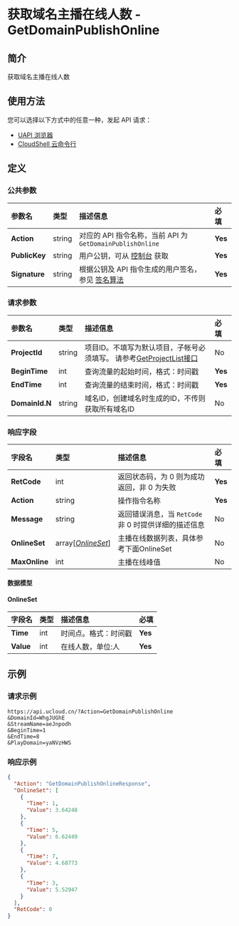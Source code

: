 # 获取域名主播在线人数 - GetDomainPublishOnline

## 简介

获取域名主播在线人数






## 使用方法

您可以选择以下方式中的任意一种，发起 API 请求：
- [UAPI 浏览器](https://console.ucloud.cn/uapi/detail?id=GetDomainPublishOnline)
- [CloudShell 云命令行](https://shell.ucloud.cn/)


## 定义

### 公共参数

| 参数名 | 类型 | 描述信息 | 必填 |
|:---|:---|:---|:---|
| **Action**     | string  | 对应的 API 指令名称，当前 API 为 `GetDomainPublishOnline`                        | **Yes** |
| **PublicKey**  | string  | 用户公钥，可从 [控制台](https://console.ucloud.cn/uapi/apikey) 获取                                             | **Yes** |
| **Signature**  | string  | 根据公钥及 API 指令生成的用户签名，参见 [签名算法](api/summary/signature.md)  | **Yes** |

### 请求参数

| 参数名 | 类型 | 描述信息 | 必填 |
|:---|:---|:---|:---|
| **ProjectId** | string | 项目ID。不填写为默认项目，子帐号必须填写。 请参考[GetProjectList接口](https://docs.ucloud.cn/api/summary/get_project_list) |No|
| **BeginTime** | int | 查询流量的起始时间，格式：时间戳 |**Yes**|
| **EndTime** | int | 查询流量的结束时间，格式：时间戳 |**Yes**|
| **DomainId.N** | string | 域名ID，创建域名时生成的ID，不传则获取所有域名ID |No|

### 响应字段

| 字段名 | 类型 | 描述信息 | 必填 |
|:---|:---|:---|:---|
| **RetCode** | int | 返回状态码，为 0 则为成功返回，非 0 为失败 |**Yes**|
| **Action** | string | 操作指令名称 |**Yes**|
| **Message** | string | 返回错误消息，当 `RetCode` 非 0 时提供详细的描述信息 |No|
| **OnlineSet** | array[[*OnlineSet*](#OnlineSet)] | 主播在线数据列表，具体参考下面OnlineSet |No|
| **MaxOnline** | int | 主播在线峰值 |No|

#### 数据模型


#### OnlineSet

| 字段名 | 类型 | 描述信息 | 必填 |
|:---|:---|:---|:---|
| **Time** | int | 时间点。格式：时间戳 |**Yes**|
| **Value** | int | 在线人数，单位:人 |**Yes**|

## 示例

### 请求示例
    
```
https://api.ucloud.cn/?Action=GetDomainPublishOnline
&DomainId=WhgJUGhE
&StreamName=aeJnpodh
&BeginTime=1
&EndTime=8
&PlayDomain=yaNVzHWS
```

### 响应示例
    
```json
{
  "Action": "GetDomainPublishOnlineResponse",
  "OnlineSet": [
    {
      "Time": 1,
      "Value": 3.64248
    },
    {
      "Time": 5,
      "Value": 6.62449
    },
    {
      "Time": 7,
      "Value": 4.68773
    },
    {
      "Time": 3,
      "Value": 5.52947
    }
  ],
  "RetCode": 0
}
```





